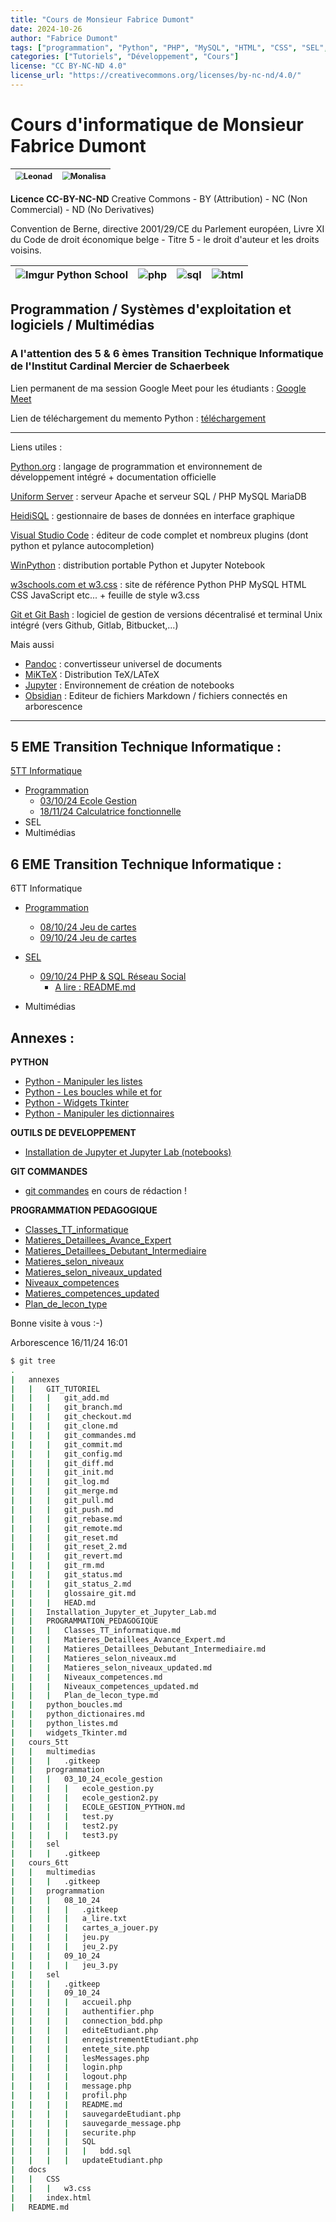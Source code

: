 ```yaml
---
title: "Cours de Monsieur Fabrice Dumont"
date: 2024-10-26
author: "Fabrice Dumont"
tags: ["programmation", "Python", "PHP", "MySQL", "HTML", "CSS", "SEL", "multimedia"]
categories: ["Tutoriels", "Développement", "Cours"]
license: "CC BY-NC-ND 4.0"
license_url: "https://creativecommons.org/licenses/by-nc-nd/4.0/"
---
```


# Cours d'informatique de Monsieur Fabrice Dumont

| <img src="https://i.imgur.com/LWxHF8fm.png" alt="Leonad" style="zoom:80%;" /> | <img src="https://i.imgur.com/BVmGbMEm.png" alt="Monalisa" style="zoom:80%;" /> |
| ------------------------------------------------------------ | ------------------------------------------------------------ |

**Licence CC-BY-NC-ND**  Creative Commons - BY (Attribution) - NC (Non Commercial) - ND (No Derivatives)

Convention de Berne, directive 2001/29/CE du Parlement européen, Livre XI du Code de droit économique belge - Titre 5 - le droit d'auteur et les droits voisins.

| ![Imgur Python School](https://i.imgur.com/ti449hxm.png) | ![php](https://i.imgur.com/2EXnnWGm.png) | ![sql](https://i.imgur.com/1Y4ibMrm.png) | ![html](https://i.imgur.com/svYLNOfm.png) |
| -------------------------------------------------------- | ---------------------------------------- | ---------------------------------------- | ----------------------------------------- |

## Programmation / Systèmes d'exploitation et logiciels / Multimédias

### A l'attention des 5 & 6 èmes Transition Technique Informatique de l'Institut Cardinal Mercier de Schaerbeek

Lien permanent de ma session Google Meet pour les étudiants : [Google Meet](https://meet.google.com/vaa-uvqa-jeu)

Lien de téléchargement du memento Python : [téléchargement](https://drive.google.com/file/d/1MY2jUIuuccmZ0CTt5LQdFq4uFyEwNaCo/view?usp=sharing)

------

Liens utiles :

 [Python.org](https://www.python.org/) : langage de programmation et environnement de développement intégré + documentation officielle

[Uniform Server](https://www.uniformserver.com/) : serveur Apache et serveur SQL / PHP MySQL MariaDB

[HeidiSQL](https://www.heidisql.com/) : gestionnaire de bases de données en interface graphique

[Visual Studio Code](https://code.visualstudio.com/) : éditeur de code complet et nombreux plugins (dont python et pylance autocompletion)

[WinPython](https://winpython.github.io/) : distribution portable Python et Jupyter Notebook

[w3schools.com et w3.css](https://www.w3schools.com/) :  site de référence Python PHP MySQL HTML CSS JavaScript etc... + feuille de style w3.css

[Git et Git Bash](https://git-scm.com/) : logiciel de gestion de versions décentralisé et terminal Unix intégré (vers Github, Gitlab, Bitbucket,...)

Mais aussi 

- [Pandoc](https://pandoc.org/) : convertisseur universel de documents
- [MiKTeX](https://miktex.org/) : Distribution TeX/LATeX
- [Jupyter](https://jupyter.org/) : Environnement de création de notebooks
- [Obsidian](https://obsidian.md/) : Editeur de fichiers Markdown / fichiers connectés en arborescence

------

## 5 EME Transition Technique Informatique :

[5TT Informatique](./cours_5tt "5TT")

- [Programmation](./cours_5tt/programmation)
  - [03/10/24 Ecole Gestion](./cours_5tt/programmation/03_10_24_ecole_gestion)
  - [18/11/24 Calculatrice fonctionnelle](./cours_5tt/programmation/18_11_24_calculatrice_fonctionnelle)
- SEL
- Multimédias

## 6 EME Transition Technique Informatique :

6TT Informatique

- [Programmation](./cours_6tt/programmation)
  - [08/10/24 Jeu de cartes](./cours_6tt/programmation/08_10_24)
  - [09/10/24 Jeu de cartes](./cours_6tt/programmation/09_10_24)
- [SEL](./cours_6tt/sel)
  - [09/10/24 PHP & SQL Réseau Social](./cours_6tt/sel/09_10_24)
    - [A lire : README.md](./cours_6tt/sel/09_10_24/README.md)
  
- Multimédias

## Annexes :

**PYTHON**

- [Python - Manipuler les listes](./annexes/python_listes.md)
- [Python - Les boucles while et for](./annexes/python_boucles.md)
- [Python - Widgets Tkinter](./annexes/widgets_Tkinter.md)
- [Python - Manipuler les dictionnaires](./annexes/python_dictionaires.md)

**OUTILS DE DEVELOPPEMENT**

- [Installation de Jupyter et Jupyter Lab (notebooks)](./annexes/Installation_Jupyter_et_Jupyter_Lab.md)

**GIT COMMANDES**

- [git commandes](./annexes/GIT_TUTORIEL/git_commandes.md)  en cours de rédaction !

**PROGRAMMATION PEDAGOGIQUE**

- [Classes_TT_informatique](./annexes/PROGRAMMATION_PEDAGOGIQUE/Classes_TT_informatique.md)
- [Matieres_Detaillees_Avance_Expert](./annexes/PROGRAMMATION_PEDAGOGIQUE/Matieres_Detaillees_Avance_Expert.md)
- [Matieres_Detaillees_Debutant_Intermediaire](./annexes/PROGRAMMATION_PEDAGOGIQUE/Matieres_Detaillees_Debutant_Intermediaire.md)
- [Matieres_selon_niveaux](./annexes/PROGRAMMATION_PEDAGOGIQUE/Matieres_selon_niveaux.md)
- [Matieres_selon_niveaux_updated](./annexes/PROGRAMMATION_PEDAGOGIQUE/Matieres_selon_niveaux_updated.md)
- [Niveaux_competences](./annexes/PROGRAMMATION_PEDAGOGIQUE/Niveaux_competences.md)
- [Matieres_competences_updated](./annexes/PROGRAMMATION_PEDAGOGIQUE/Niveaux_competences_updated.md)
- [Plan_de_lecon_type](./annexes/PROGRAMMATION_PEDAGOGIQUE/Plan_de_lecon_type.md)

Bonne visite à vous :-)

Arborescence 16/11/24 16:01

```bash
$ git tree
.
|   annexes
|   |   GIT_TUTORIEL
|   |   |   git_add.md
|   |   |   git_branch.md
|   |   |   git_checkout.md
|   |   |   git_clone.md
|   |   |   git_commandes.md
|   |   |   git_commit.md
|   |   |   git_config.md
|   |   |   git_diff.md
|   |   |   git_init.md
|   |   |   git_log.md
|   |   |   git_merge.md
|   |   |   git_pull.md
|   |   |   git_push.md
|   |   |   git_rebase.md
|   |   |   git_remote.md
|   |   |   git_reset.md
|   |   |   git_reset_2.md
|   |   |   git_revert.md
|   |   |   git_rm.md
|   |   |   git_status.md
|   |   |   git_status_2.md
|   |   |   glossaire_git.md
|   |   |   HEAD.md
|   |   Installation_Jupyter_et_Jupyter_Lab.md
|   |   PROGRAMMATION_PEDAGOGIQUE
|   |   |   Classes_TT_informatique.md
|   |   |   Matieres_Detaillees_Avance_Expert.md
|   |   |   Matieres_Detaillees_Debutant_Intermediaire.md
|   |   |   Matieres_selon_niveaux.md
|   |   |   Matieres_selon_niveaux_updated.md
|   |   |   Niveaux_competences.md
|   |   |   Niveaux_competences_updated.md
|   |   |   Plan_de_lecon_type.md
|   |   python_boucles.md
|   |   python_dictionaires.md
|   |   python_listes.md
|   |   widgets_Tkinter.md
|   cours_5tt
|   |   multimedias
|   |   |   .gitkeep
|   |   programmation
|   |   |   03_10_24_ecole_gestion
|   |   |   |   ecole_gestion.py
|   |   |   |   ecole_gestion2.py
|   |   |   |   ECOLE_GESTION_PYTHON.md
|   |   |   |   test.py
|   |   |   |   test2.py
|   |   |   |   test3.py
|   |   sel
|   |   |   .gitkeep
|   cours_6tt
|   |   multimedias
|   |   |   .gitkeep
|   |   programmation
|   |   |   08_10_24
|   |   |   |   .gitkeep
|   |   |   |   a_lire.txt
|   |   |   |   cartes_a_jouer.py
|   |   |   |   jeu.py
|   |   |   |   jeu_2.py
|   |   |   09_10_24
|   |   |   |   jeu_3.py
|   |   sel
|   |   |   .gitkeep
|   |   |   09_10_24
|   |   |   |   accueil.php
|   |   |   |   authentifier.php
|   |   |   |   connection_bdd.php
|   |   |   |   editeEtudiant.php
|   |   |   |   enregistrementEtudiant.php
|   |   |   |   entete_site.php
|   |   |   |   lesMessages.php
|   |   |   |   login.php
|   |   |   |   logout.php
|   |   |   |   message.php
|   |   |   |   profil.php
|   |   |   |   README.md
|   |   |   |   sauvegardeEtudiant.php
|   |   |   |   sauvegarde_message.php
|   |   |   |   securite.php
|   |   |   |   SQL
|   |   |   |   |   bdd.sql
|   |   |   |   updateEtudiant.php
|   docs
|   |   CSS
|   |   |   w3.css
|   |   index.html
|   README.md
```

